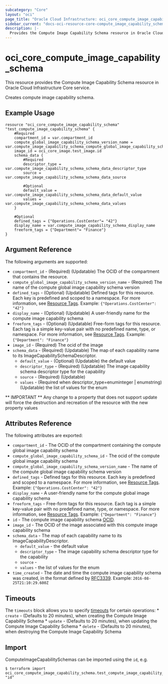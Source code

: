 ```yaml
---
subcategory: "Core"
layout: "oci"
page_title: "Oracle Cloud Infrastructure: oci_core_compute_image_capability_schema"
sidebar_current: "docs-oci-resource-core-compute_image_capability_schema"
description: |-
  Provides the Compute Image Capability Schema resource in Oracle Cloud Infrastructure Core service
---
```


# oci_core_compute_image_capability_schema
This resource provides the Compute Image Capability Schema resource in Oracle Cloud Infrastructure Core service.

Creates compute image capability schema.


## Example Usage

```hcl
resource "oci_core_compute_image_capability_schema" "test_compute_image_capability_schema" {
	#Required
	compartment_id = var.compartment_id
	compute_global_image_capability_schema_version_name = var.compute_image_capability_schema_compute_global_image_capability_schema_version_name
	image_id = oci_core_image.test_image.id
	schema_data {
		#Required
		descriptor_type = var.compute_image_capability_schema_schema_data_descriptor_type
		source = var.compute_image_capability_schema_schema_data_source

		#Optional
		default_value = var.compute_image_capability_schema_schema_data_default_value
		values = var.compute_image_capability_schema_schema_data_values
	}

	#Optional
	defined_tags = {"Operations.CostCenter"= "42"}
	display_name = var.compute_image_capability_schema_display_name
	freeform_tags = {"Department"= "Finance"}
}
```

## Argument Reference

The following arguments are supported:

* `compartment_id` - (Required) (Updatable) The OCID of the compartment that contains the resource.
* `compute_global_image_capability_schema_version_name` - (Required) The name of the compute global image capability schema version 
* `defined_tags` - (Optional) (Updatable) Defined tags for this resource. Each key is predefined and scoped to a namespace. For more information, see [Resource Tags](https://docs.cloud.oracle.com/iaas/Content/General/Concepts/resourcetags.htm).  Example: `{"Operations.CostCenter": "42"}` 
* `display_name` - (Optional) (Updatable) A user-friendly name for the compute image capability schema 
* `freeform_tags` - (Optional) (Updatable) Free-form tags for this resource. Each tag is a simple key-value pair with no predefined name, type, or namespace. For more information, see [Resource Tags](https://docs.cloud.oracle.com/iaas/Content/General/Concepts/resourcetags.htm).  Example: `{"Department": "Finance"}` 
* `image_id` - (Required) The ocid of the image 
* `schema_data` - (Required) (Updatable) The map of each capability name to its ImageCapabilitySchemaDescriptor.
	* `default_value` - (Optional) (Updatable) the default value
	* `descriptor_type` - (Required) (Updatable) The image capability schema descriptor type for the capability 
	* `source` - (Required) (Updatable) 
	* `values` - (Required when descriptor_type=enuminteger | enumstring) (Updatable) the list of values for the enum


** IMPORTANT **
Any change to a property that does not support update will force the destruction and recreation of the resource with the new property values

## Attributes Reference

The following attributes are exported:

* `compartment_id` - The OCID of the compartment containing the compute global image capability schema 
* `compute_global_image_capability_schema_id` - The ocid of the compute global image capability schema 
* `compute_global_image_capability_schema_version_name` - The name of the compute global image capability schema version 
* `defined_tags` - Defined tags for this resource. Each key is predefined and scoped to a namespace. For more information, see [Resource Tags](https://docs.cloud.oracle.com/iaas/Content/General/Concepts/resourcetags.htm).  Example: `{"Operations.CostCenter": "42"}` 
* `display_name` - A user-friendly name for the compute global image capability schema 
* `freeform_tags` - Free-form tags for this resource. Each tag is a simple key-value pair with no predefined name, type, or namespace. For more information, see [Resource Tags](https://docs.cloud.oracle.com/iaas/Content/General/Concepts/resourcetags.htm).  Example: `{"Department": "Finance"}` 
* `id` - The compute image capability schema [OCID](https://docs.cloud.oracle.com/iaas/Content/General/Concepts/identifiers.htm).
* `image_id` - The OCID of the image associated with this compute image capability schema 
* `schema_data` - The map of each capability name to its ImageCapabilityDescriptor.
	* `default_value` - the default value
	* `descriptor_type` - The image capability schema descriptor type for the capability 
	* `source` - 
	* `values` - the list of values for the enum
* `time_created` - The date and time the compute image capability schema was created, in the format defined by [RFC3339](https://tools.ietf.org/html/rfc3339).  Example: `2016-08-25T21:10:29.600Z` 

## Timeouts

The `timeouts` block allows you to specify [timeouts](https://registry.terraform.io/providers/hashicorp/oci/latest/docs/guides/changing_timeouts) for certain operations:
	* `create` - (Defaults to 20 minutes), when creating the Compute Image Capability Schema
	* `update` - (Defaults to 20 minutes), when updating the Compute Image Capability Schema
	* `delete` - (Defaults to 20 minutes), when destroying the Compute Image Capability Schema


## Import

ComputeImageCapabilitySchemas can be imported using the `id`, e.g.

```
$ terraform import oci_core_compute_image_capability_schema.test_compute_image_capability_schema "id"
```

